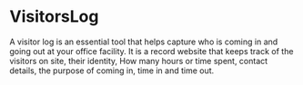 # VisitorsLog
A visitor log is an essential tool that helps capture who is coming in and going out at your office facility. It is a record website that keeps track of the visitors on site, their identity, How many hours or time spent, contact details, the purpose of coming in, time in and time out.
